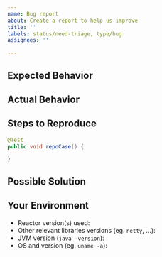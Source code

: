 ```yaml
---
name: Bug report
about: Create a report to help us improve
title: ''
labels: status/need-triage, type/bug
assignees: ''

---
```


<!--- Provide a general summary of the issue in the title above -->

<!-- Make sure you use a supported version
https://projectreactor.io/support
-->

<!--- /!\ Make sure to follow the Contribution Guidelines and notably for security issues:
https://github.com/reactor/.github/blob/main/CONTRIBUTING.md
https://projectreactor.io/security-policy
-->
<!--- /!\ Questions should be asked on [Gitter](https://gitter.im/reactor/reactor-netty) or [StackOverflow](https://stackoverflow.com/questions/tagged/reactor-netty). -->

## Expected Behavior
<!--- Tell us what you think should happen. -->

## Actual Behavior
<!--- Tell us what happens instead of the expected behavior. -->

## Steps to Reproduce
<!--- Provide a link to a live example, or an unambiguous set of steps to
reproduce this bug, eg. a unit test. Include code to reproduce, if relevant.
https://stackoverflow.com/help/minimal-reproducible-example -->

```java
@Test
public void repoCase() {

}
```

## Possible Solution
<!--- Not obligatory, but you can suggest a fix/reason for the bug. -->

## Your Environment
<!--- Include as many relevant details about the environment you experienced the bug in. -->
<!--- Especially, always include the version(s) of Reactor library/libraries you used! -->

* Reactor version(s) used:
* Other relevant libraries versions (eg. `netty`, ...):
* JVM version (`java -version`):
* OS and version (eg. `uname -a`):
